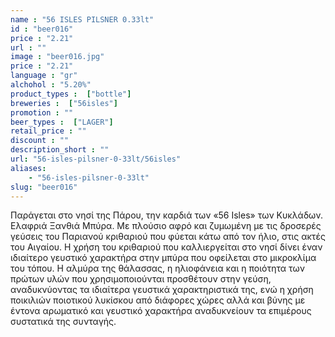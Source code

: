 ```yaml
---
name : "56 ISLES PILSNER 0.33lt"
id : "beer016"
price : "2.21"
url : ""
image : "beer016.jpg"
price : "2.21"
language : "gr"
alchohol : "5.20%"
product_types :  ["bottle"]
breweries :  ["56isles"]
promotion : ""
beer_types :  ["LAGER"]
retail_price : ""
discount : ""
description_short : ""
url: "56-isles-pilsner-0-33lt/56isles"
aliases: 
    - "56-isles-pilsner-0-33lt"
slug: "beer016"
---
```


Παράγεται στο νησί της Πάρου, την καρδιά των «56 Isles» των Κυκλάδων.
Ελαφριά Ξανθιά Μπύρα.
Με πλούσιο αφρό και ζυμωμένη με τις δροσερές γεύσεις του Παριανού κριθαριού που φύεται κάτω από τον ήλιο, στις ακτές του Αιγαίου.
Η χρήση του κριθαριού που καλλιεργείται στο νησί δίνει έναν ιδιαίτερο γευστικό χαρακτήρα στην μπύρα που οφείλεται στο μικροκλίμα του τόπου. Η αλμύρα της θάλασσας, η ηλιοφάνεια και η ποιότητα των πρώτων υλών που χρησιμοποιούνται προσθέτουν στην γεύση, αναδυκνύοντας τα ιδιαίτερα γευστικά χαρακτηριστικά της, ενώ η χρήση ποικιλιών ποιοτικού λυκίσκου από διάφορες χώρες αλλά και βύνης με έντονα αρωματικό και γευστικό χαρακτήρα αναδυκνείουν τα επιμέρους συστατικά της συνταγής.